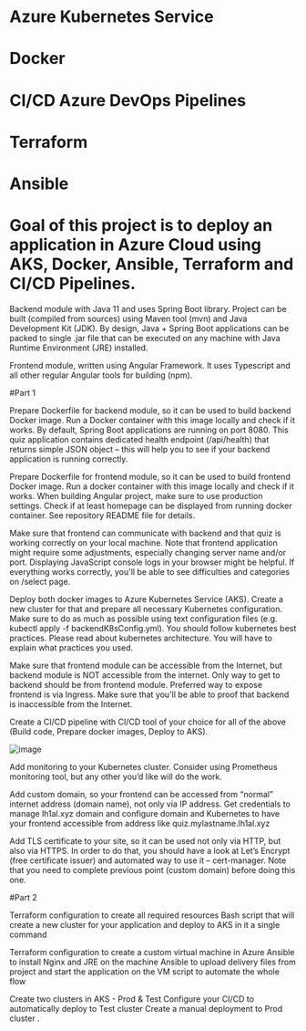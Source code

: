 # Azure Kubernetes Service
# Docker
# CI/CD Azure DevOps Pipelines
# Terraform
# Ansible



# Goal of this project is to deploy an application in Azure Cloud using AKS, Docker, Ansible, Terraform and CI/CD Pipelines.


Backend module with Java 11 and uses Spring Boot library.
Project can be built (compiled from sources) using Maven tool (mvn) and Java Development Kit (JDK).
By design, Java + Spring Boot applications can be packed to single .jar file that can be executed on any machine with Java Runtime Environment (JRE) installed.

Frontend module, written using Angular Framework. It uses Typescript and all other regular Angular tools for building (npm).


#Part 1

Prepare Dockerfile for backend module, so it can be used to build backend Docker image.
Run a Docker container with this image locally and check if it works.
By default, Spring Boot applications are running on port 8080.
This quiz application contains dedicated health endpoint (/api/health) that returns simple JSON object –
this will help you to see if your backend application is running correctly.

Prepare Dockerfile for frontend module, so it can be used to build frontend Docker image.
Run a docker container with this image locally and check if it works. When building Angular project,
make sure to use production settings. Check if at least homepage can be displayed from running docker container.
See repository README file for details.

Make sure that frontend can communicate with backend and that quiz is working correctly on your local machine.
Note that frontend application might require some adjustments, especially changing server name and/or port.
Displaying JavaScript console logs in your browser might be helpful. If everything works correctly,
you'll be able to see difficulties and categories on /select page.

Deploy both docker images to Azure Kubernetes Service (AKS). Create a new cluster for that and
prepare all necessary Kubernetes configuration. Make sure to do as much as possible using text configuration files
(e.g. kubectl apply -f backendK8sConfig.yml). You should follow kubernetes best practices. Please read about kubernetes architecture.
You will have to explain what practices you used.

Make sure that frontend module can be accessible from the Internet, but backend module is NOT accessible from the internet.
Only way to get to backend should be from frontend module. Preferred way to expose frontend is via Ingress.
Make sure that you'll be able to proof that backend is inaccessible from the Internet.

Create a CI/CD pipeline with CI/CD tool of your choice for all of the above (Build code, Prepare docker images, Deploy to AKS).

![image](https://user-images.githubusercontent.com/74839767/142855788-eb1e2163-66cf-4c4b-98c3-602ad0dbd0e2.png)


Add monitoring to your Kubernetes cluster. Consider using Prometheus monitoring tool, but any other you’d like will do the work.

Add custom domain, so your frontend can be accessed from “normal” internet address (domain name), not only via IP address.
Get credentials to manage lh1al.xyz domain and configure domain and Kubernetes to have your frontend accessible from address like quiz.mylastname.lh1al.xyz

Add TLS certificate to your site, so it can be used not only via HTTP, but also via HTTPS. In order to do that, you should have a look at
Let’s Encrypt (free certificate issuer) and automated way to use it – cert-manager. Note that you need to complete previous point (custom domain) before doing this one.

#Part 2

Terraform configuration to create all required resources
Bash script that will create a new cluster for your application and deploy to AKS in it a single command

Terraform configuration to create a custom virtual machine in Azure
Ansible to install Nginx and JRE on the machine
Ansible to upload delivery files from project and start the application on the VM
script to automate the whole flow

Create two clusters in AKS - Prod & Test
Configure your CI/CD to automatically deploy to Test cluster
Create a manual deployment to Prod cluster .
